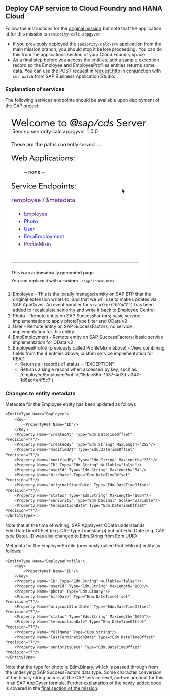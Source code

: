 ## Deploy CAP service to Cloud Foundry and HANA Cloud

Follow the instructions for the [original mission](https://github.com/SAP-samples/successfactors-extension-calculate-employee-seniority/tree/mission/05-DeployCAPApplicationToCloudFoundryAndHANACloud) but note that the application id for this mission is ```seniority-calc-appgyver```

  - If you previously deployed the ```seniority-calc-srv``` application from the main mission branch, you should stop it before proceeding. You can do this from the applications section of your Cloud Foundry space
  - As a final step before you access the entities, add a sample exception record so the Employee and EmployeeProfiles entities returns some data. You can use the POST request in [request.http](../../sfsf-mobile-appgyver/srv/request.http#L48) in conjunction with ```cds watch``` from SAP Business Application Studio.

### Explanation of services

The following services endpoints should be available upon deployment of the CAP project:

  ![CAP Service endpoints](./images/1endpoints.png)
    
1. Employee - This is the locally managed entity on SAP BTP that the original extension writes to, and that we will use to make updates via SAP AppGyver. An event handler for ```srv.after("UPDATE")``` has been added to recalculate seniority and write it back to Employee Central
2. Photo - Remote entity on SAP SuccessFactors; basic service implementation to apply photoType filter and OData v2
3. User - Remote entity on SAP SuccessFactors; no service implementation for this entity
4. EmpEmployment - Remote entity on SAP SuccessFactors; basic service implementation for OData v2
5. EmployeeProfile (previously called ProfileMixin above) - View combining fields from the 4 entities above; custom service implementation for READ
    - Returns all records of status = "EXCEPTION"
    - Returns a single record when accessed by key, such as /employee/EmployeeProfile('15dae86b-1537-4d3d-a340-1d6ac4e4f5c7')

### Changes to entity metadata

Metadata for the Employee entity has been updated as follows:

```
<EntityType Name="Employee">
    <Key>
        <PropertyRef Name="ID"/>
    </Key>
    <Property Name="createdAt" Type="Edm.DateTimeOffset" Precision="7"/>
    <Property Name="createdBy" Type="Edm.String" MaxLength="255"/>
    <Property Name="modifiedAt" Type="Edm.DateTimeOffset" Precision="7"/>
    <Property Name="modifiedBy" Type="Edm.String" MaxLength="255"/>
    <Property Name="ID" Type="Edm.String" Nullable="false"/>
    <Property Name="userId" Type="Edm.String" MaxLength="64"/>
    <Property Name="hireDate" Type="Edm.DateTimeOffset" Precision="7"/>
    <Property Name="originalStartDate" Type="Edm.DateTimeOffset" Precision="7"/>
    <Property Name="status" Type="Edm.String" MaxLength="1024"/>
    <Property Name="seniority" Type="Edm.Decimal" Scale="variable"/>
    <Property Name="terminationDate" Type="Edm.DateTimeOffset" Precision="7"/>
</EntityType>
```

Note that at the time of writing, SAP AppGyver OData understands Edm.DateTimeOffset (e.g. CAP type Timestamp) but not Edm.Date (e.g. CAP type Date). ID was also changed to Edm.String from Edm.UUID

Metadata for the EmployeeProfile (previously called ProfileMixin) entity as follows:

```
<EntityType Name="EmployeeProfile">
    <Key>
        <PropertyRef Name="ID"/>
    </Key>
    <Property Name="ID" Type="Edm.String" Nullable="false"/>
    <Property Name="userId" Type="Edm.String" MaxLength="100"/>
    <Property Name="photo" Type="Edm.Binary"/>
    <Property Name="hireDate" Type="Edm.DateTimeOffset" Precision="7"/>
    <Property Name="originalStartDate" Type="Edm.DateTimeOffset" Precision="7"/>
    <Property Name="status" Type="Edm.String" MaxLength="1024"/>
    <Property Name="terminationDate" Type="Edm.DateTimeOffset" Precision="7"/>
    <Property Name="fullName" Type="Edm.String"/>
    <Property Name="lastTerminationDate" Type="Edm.DateTimeOffset" Precision="7"/>
    <Property Name="seniorityDate" Type="Edm.DateTimeOffset" Precision="7"/>
</EntityType>
```

Note that the type for photo is Edm.Binary, which is passed through from the underlying SAP SuccessFactors data type. Some character conversion of the binary string occurs at the CAP service level, and we account for this in an SAP AppGyver formula. Further explanation of the newly added code is covered in the [final section of the mission](../08-CustomizeTheApplicationAndServicesForYourOwnScenario).
